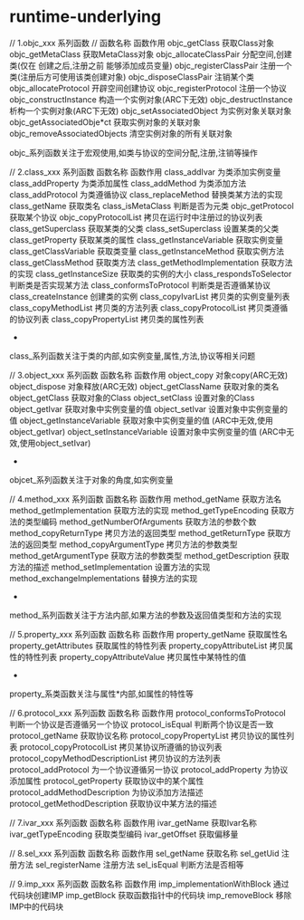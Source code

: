 # runtime-underlying



// 1.objc_xxx 系列函数
// 函数名称     函数作用
objc_getClass     获取Class对象
objc_getMetaClass     获取MetaClass对象
objc_allocateClassPair     分配空间,创建类(仅在 创建之后,注册之前 能够添加成员变量)
objc_registerClassPair     注册一个类(注册后方可使用该类创建对象)
objc_disposeClassPair     注销某个类
objc_allocateProtocol     开辟空间创建协议
objc_registerProtocol     注册一个协议
objc_constructInstance     构造一个实例对象(ARC下无效)
objc_destructInstance     析构一个实例对象(ARC下无效)
objc_setAssociatedObject     为实例对象关联对象
objc_getAssociatedObje*ct     获取实例对象的关联对象
objc_removeAssociatedObjects     清空实例对象的所有关联对象


objc_系列函数关注于宏观使用,如类与协议的空间分配,注册,注销等操作

// 2.class_xxx 系列函数
函数名称     函数作用
class_addIvar     为类添加实例变量
class_addProperty     为类添加属性
class_addMethod     为类添加方法
class_addProtocol     为类遵循协议
class_replaceMethod     替换类某方法的实现
class_getName     获取类名
class_isMetaClass     判断是否为元类
objc_getProtocol     获取某个协议
objc_copyProtocolList     拷贝在运行时中注册过的协议列表
class_getSuperclass     获取某类的父类
class_setSuperclass     设置某类的父类
class_getProperty     获取某类的属性
class_getInstanceVariable     获取实例变量
class_getClassVariable     获取类变量
class_getInstanceMethod     获取实例方法
class_getClassMethod     获取类方法
class_getMethodImplementation     获取方法的实现
class_getInstanceSize     获取类的实例的大小
class_respondsToSelector     判断类是否实现某方法
class_conformsToProtocol     判断类是否遵循某协议
class_createInstance     创建类的实例
class_copyIvarList     拷贝类的实例变量列表
class_copyMethodList     拷贝类的方法列表
class_copyProtocolList     拷贝类遵循的协议列表
class_copyPropertyList     拷贝类的属性列表

-

class_系列函数关注于类的内部,如实例变量,属性,方法,协议等相关问题

// 3.object_xxx 系列函数
函数名称     函数作用
object_copy     对象copy(ARC无效)
object_dispose     对象释放(ARC无效)
object_getClassName     获取对象的类名
object_getClass     获取对象的Class
object_setClass     设置对象的Class
object_getIvar     获取对象中实例变量的值
object_setIvar     设置对象中实例变量的值
object_getInstanceVariable     获取对象中实例变量的值 (ARC中无效,使用object_getIvar)
object_setInstanceVariable     设置对象中实例变量的值 (ARC中无效,使用object_setIvar)

-

objcet_系列函数关注于对象的角度,如实例变量

// 4.method_xxx 系列函数
函数名称     函数作用
method_getName     获取方法名
method_getImplementation     获取方法的实现
method_getTypeEncoding     获取方法的类型编码
method_getNumberOfArguments     获取方法的参数个数
method_copyReturnType     拷贝方法的返回类型
method_getReturnType     获取方法的返回类型
method_copyArgumentType     拷贝方法的参数类型
method_getArgumentType     获取方法的参数类型
method_getDescription     获取方法的描述
method_setImplementation     设置方法的实现
method_exchangeImplementations     替换方法的实现

-

method_系列函数关注于方法内部,如果方法的参数及返回值类型和方法的实现

// 5.property_xxx 系列函数
函数名称     函数作用
property_getName     获取属性名
property_getAttributes     获取属性的特性列表
property_copyAttributeList     拷贝属性的特性列表
property_copyAttributeValue     拷贝属性中某特性的值

-

property_系类函数关注与属性*内部,如属性的特性等

// 6.protocol_xxx 系列函数
函数名称     函数作用
protocol_conformsToProtocol     判断一个协议是否遵循另一个协议
protocol_isEqual     判断两个协议是否一致
protocol_getName     获取协议名称
protocol_copyPropertyList     拷贝协议的属性列表
protocol_copyProtocolList     拷贝某协议所遵循的协议列表
protocol_copyMethodDescriptionList     拷贝协议的方法列表
protocol_addProtocol     为一个协议遵循另一协议
protocol_addProperty     为协议添加属性
protocol_getProperty     获取协议中的某个属性
protocol_addMethodDescription     为协议添加方法描述
protocol_getMethodDescription     获取协议中某方法的描述

// 7.ivar_xxx 系列函数
函数名称     函数作用
ivar_getName     获取Ivar名称
ivar_getTypeEncoding     获取类型编码
ivar_getOffset     获取偏移量

// 8.sel_xxx 系列函数
函数名称     函数作用
sel_getName     获取名称
sel_getUid     注册方法
sel_registerName     注册方法
sel_isEqual     判断方法是否相等

// 9.imp_xxx 系列函数
函数名称     函数作用
imp_implementationWithBlock     通过代码块创建IMP
imp_getBlock     获取函数指针中的代码块
imp_removeBlock     移除IMP中的代码块
